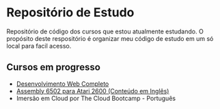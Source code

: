 # Repositório de Estudo

Repositório de código dos cursos que estou atualmente estudando. O propósito deste respositório é organizar meu código de estudo em um só local para facil acesso.

## Cursos em progresso
  * [Desenvolvimento Web Completo](https://www.udemy.com/course/web-completo/)
  * [Assembly 6502 para Atari 2600 (Conteúdo em Inglês)](https://www.udemy.com/course/programming-games-for-the-atari-2600/)
  * Imersão em Cloud por The Cloud Bootcamp - Português